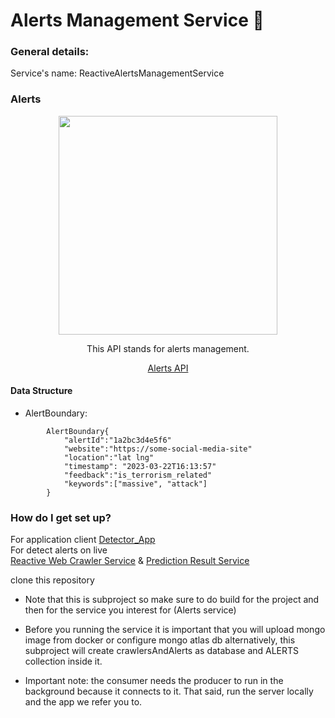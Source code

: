 # Alerts Management Service 🚨

### General details:
Service's name: ReactiveAlertsManagementService
### Alerts 
<div align="center">
    <img src="https://drive.google.com/uc?export=§view&id=1S-2jMdLZwR19ZQegfyNG_wa5BwZegPnr" width="350px" /> 
    <p>This API stands for alerts management.</p> 
    <a href="http://localhost:8082/webjars/swagger-ui/index.html">Alerts API</a>
</div>

#### Data Structure
* AlertBoundary:
```
        AlertBoundary{
            "alertId":"1a2bc3d4e5f6"
            "website":"https://some-social-media-site"
            "location":"lat lng"
            "timestamp": "2023-03-22T16:13:57"
            "feedback":"is_terrorism_related"
            "keywords":["massive", "attack"]
        }

```

### How do I get set up?

For application client [Detector_App](https://github.com/chenifargan/chenifargan_finalproject)  
For detect alerts on live  
[Reactive Web Crawler Service](../ReactiveWebCrawlerService/README.md) & [Prediction Result Service](../PredictionResultService/README.md)

clone this repository

* Note that this is subproject so make sure to do build for the project and then for the service you interest for (Alerts service)

* Before you running the service it is important that you will upload mongo image from docker or configure mongo atlas db alternatively, this subproject will create crawlersAndAlerts as database and ALERTS collection inside it.

* Important note: the consumer needs the producer to run in the background because it connects to it. That said, run the server locally and the app we refer you to.
